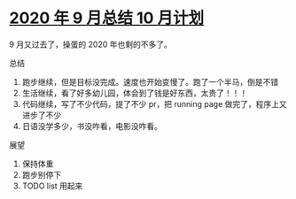 # [2020 年 9 月总结 10 月计划](https://github.com/yihong0618/gitblog/issues/190)

9 月又过去了，操蛋的 2020 年也剩的不多了。

总结
1. 跑步继续，但是目标没完成。速度也开始变慢了。跑了一个半马，倒是不错
2. 生活继续，看了好多幼儿园，体会到了钱是好东西，太贵了！！！
3. 代码继续，写了不少代码，提了不少 pr，把 running page 做完了，程序上又进步了不少
4. 日语没学多少，书没咋看，电影没咋看。

展望
1. 保持体重
2. 跑步别停下
3. TODO list 用起来